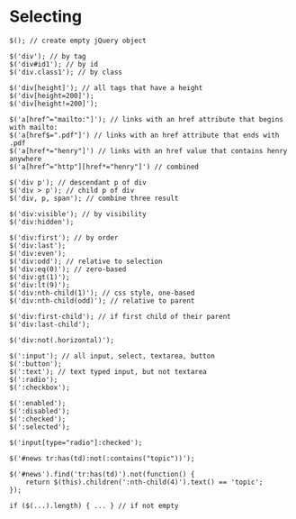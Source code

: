 # Selecting

	$(); // create empty jQuery object
	
	$('div'); // by tag
	$('div#id1'); // by id
	$('div.class1'); // by class
	
	$('div[height]'); // all tags that have a height
	$('div[height=200]');
	$('div[height!=200]');

	$('a[href^="mailto:"]'); // links with an href attribute that begins with mailto:
	$('a[href$=".pdf"]') // links with an href attribute that ends with .pdf
	$('a[href*="henry"]') // links with an href value that contains henry anywhere
	$('a[href^="http"][href*="henry"]') // combined
	
	$('div p'); // descendant p of div
	$('div > p'); // child p of div
	$('div, p, span'); // combine three result

	$('div:visible'); // by visibility
	$('div:hidden');
	
	$('div:first'); // by order
	$('div:last');
	$('div:even');
	$('div:odd'); // relative to selection
	$('div:eq(0)'); // zero-based
	$('div:gt(1)');
	$('div:lt(9)');
	$('div:nth-child(1)'); // css style, one-based
	$('div:nth-child(odd)'); // relative to parent
	
	$('div:first-child'); // if first child of their parent
	$('div:last-child');

	$('div:not(.horizontal)');

	$(':input'); // all input, select, textarea, button
	$(':button');
	$(':text'); // text typed input, but not textarea
	$(':radio');
	$(':checkbox');
	
	$(':enabled');
	$(':disabled');
	$(':checked');
	$(':selected');
	
	$('input[type="radio"]:checked');
		
	$('#news tr:has(td):not(:contains("topic"))');
	
	$('#news').find('tr:has(td)').not(function() {
		return $(this).children(':nth-child(4)').text() == 'topic';
	});
	
	if ($(...).length) { ... } // if not empty
